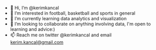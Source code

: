 - 👋 Hi, I’m @kerimkancal
- 👀 I’m interested in football, basketball and sports in general
- 🌱 I’m currently learning data analytics and visualization
- 💞️ I’m looking to collaborate on anything involving data, I'm open to learning and advice:)
- 📫 Reach me on twitter @kerimkancal and email kerim.kancal@gmail.com

<!---
kerimkancal/kerimkancal is a ✨ special ✨ repository because its `README.md` (this file) appears on your GitHub profile.
You can click the Preview link to take a look at your changes.
--->
